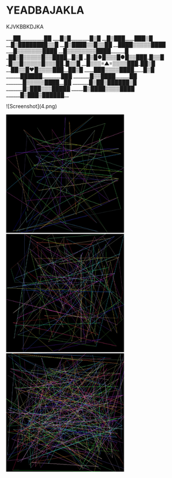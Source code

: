 # YEADBAJAKLA
KJVKBBKDJKA
<p>___██__________██
___█▒█________█▒█
__█▒███____███▒█
__█▒████████▒▒█
__█▒████▒▒█▒▒██
__████▒▒▒▒▒████
___█▒▒▒▒▒▒▒████
__█▒▒▒▒▒▒▒▒████______█
_██▒█▒▒▒▒▒█▒▒████__█▒█
_█▒█●█▒▒▒█●█▒▒███_█▒▒█
_█▒▒█▒▒▒▒▒█▒▒▒██_█▒▒█
__█▒▒▒=▲=▒▒▒▒███_██▒█
__██▒▒█♥█▒▒▒▒███__██▒█
____███▒▒▒▒████____█▒█
______██████________███
_______█▒▒████______██
_______█▒▒▒▒▒████__██
_______█▒██▒██████▒█
_______█▒███▒▒▒█████
_____█▒████▒▒▒▒████
______█▒███▒██████__
</p>
![Screenshot](4.png)

<p float="left">
  <img src="1.PNG" width="320" height="320"/>
  <img src="2.PNG" width="320" height="320"/> 
  <img src="3.PNG" width="320" height="320" />
</p>
